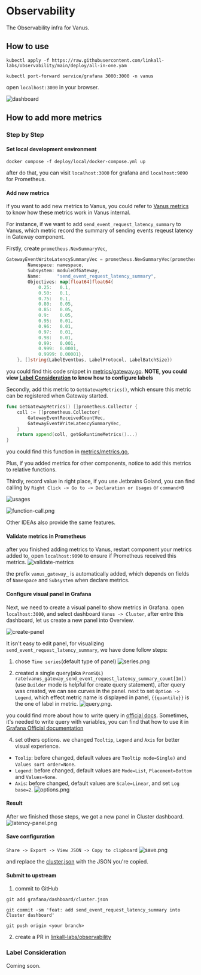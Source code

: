 # Observability

The Observability infra for Vanus.

## How to use

```shell
kubectl apply -f https://raw.githubusercontent.com/linkall-labs/observability/main/deploy/all-in-one.yam

kubectl port-forward service/grafana 3000:3000 -n vanus
```

open `localhost:3000` in your browser.

![dashboard](images/dashboard.png)

## How to add more metrics

### Step by Step

#### Set local development environment

```shell
docker compose -f deploy/local/docker-compose.yml up
```

after do that, you can visit `localhost:3000` for grafana and `localhost:9090` for Prometheus.

#### Add new metrics

if you want to add new metrics to Vanus, you could refer to [Vanus metrics](https://github.com/linkall-labs/vanus/tree/main/observability/metrics)
to know how these metrics work in Vanus internal.

For instance, if we want to add `send_event_request_latency_summary` to Vanus, which metric record the summary of 
sending events reqeust latency in Gateway component.

Firstly, create `prometheus.NewSummaryVec`,
```go
GatewayEventWriteLatencySummaryVec = prometheus.NewSummaryVec(prometheus.SummaryOpts{
		Namespace: namespace,
		Subsystem: moduleOfGateway,
		Name:      "send_event_request_latency_summary",
		Objectives: map[float64]float64{
			0.25:   0.1,
			0.50:   0.1,
			0.75:   0.1,
			0.80:   0.05,
			0.85:   0.05,
			0.9:    0.05,
			0.95:   0.01,
			0.96:   0.01,
			0.97:   0.01,
			0.98:   0.01,
			0.99:   0.001,
			0.999:  0.0001,
			0.9999: 0.00001},
	}, []string{LabelEventbus, LabelProtocol, LabelBatchSize})
```

you could find this code snippet in [metrics/gateway.go](https://github.com/linkall-labs/vanus/blob/main/observability/metrics/gateway.go).
**NOTE, you could view [Label Consideration](#label-consideration) to know how to configure labels**

Secondly, add this metric to `GetGatewayMetrics()`, which ensure this metric can be registered when Gateway started.

```go
func GetGatewayMetrics() []prometheus.Collector {
	coll := []prometheus.Collector{
		GatewayEventReceivedCountVec,
		GatewayEventWriteLatencySummaryVec,
	}
	return append(coll, getGoRuntimeMetrics()...)
}
```

you could find this function in [metrics/metrics.go](https://github.com/linkall-labs/vanus/blob/main/observability/metrics/gateway.go),

Plus, if you added metrics for other components, notice to add this metrics to relative functions.

Thirdly, record value in right place, if you use Jetbrains Goland, you can find calling by `Right Click -> Go to -> Declaration or Usages` or `command+B`

![usages](images/find-usages.png)

![function-call.png](images/function-call.png)

Other IDEAs also provide the same features.

#### Validate metrics in Prometheus

after you finished adding metrics to Vanus, restart component your metrics added to, open `localhost:9090` to ensure if Prometheus received this metrics.
![validate-metrics](images/validate-metrics.png)

the prefix `vanus_gateway_` is automatically added, which depends on fields of `Namespace` and `Subsystem` when declare metrics.

#### Configure visual panel in Grafana
 
Next, we need to create a visual panel to show metrics in Grafana. open `localhost:3000`, and select dashboard `Vanus -> Cluster`,
after entre this dashboard, let us create a new panel into Overview.

![create-panel](images/create-panel.png)

It isn't easy to edit panel, for visualizing `send_event_request_latency_summary`, we have done follow steps:

1. chose `Time series`(default type of panel)
![series.png](images/series-type.png)

2. created a single query(aka `PromSQL`) `rate(vanus_gateway_send_event_request_latency_summary_count[1m])`(use `Builder` mode is helpful for create query statement), 
after query was created, we can see curves in the panel. next to set `Option -> Legend`, which effect metric name is displayed in panel, `{{quantile}}` is the one of label in metric.
![query.png](images/query-stat.png).

you could find more about how to write query in [official docs](https://prometheus.io/docs/prometheus/latest/querying/basics/). 
Sometimes, it's needed to write query with variables, you can find that how to use it in [Grafana Official documentation](https://grafana.com/docs/grafana/latest/dashboards/variables/)

4. set others options. we changed `Tooltip`, `Legend` and `Axis` for better visual experience.

- `Toolip`: before changed, default values are `Tooltip mode=Single)` and `Values sort order=None`.
- `Legend`: before changed, default values are `Mode=List`, `Placement=Bottom` and `Values=None`.
- `Axis`: before changed, default values are `Scale=Linear`, and set `Log base=2`.
![options.png](images/options-of-panel.png)

#### Result
After we finished those steps, we got a new panel in Cluster dashboard.
![latency-panel.png](images/latency-panel.png)

#### Save configuration
`Share -> Export -> View JSON -> Copy to clipboard`
![save.png](images/save-configuration.png)

and replace the [cluster.json](grafana/dashboard/cluster.json) with the JSON you're copied.

#### Submit to upstream
1. commit to GitHub
```shell
git add grafana/dashboard/cluster.json

git commit -sm 'feat: add send_event_request_latency_summary into Cluster dashboard'

git push origin <your branch>
``` 

2. create a PR in [linkall-labs/observability](`https://github.com/linkall-labs/observability`)

### Label Consideration
Coming soon.